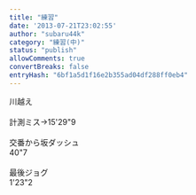 ```yaml
---
title: "練習"
date: '2013-07-21T23:02:55'
author: "subaru44k"
category: "練習(中)"
status: "publish"
allowComments: true
convertBreaks: false
entryHash: "6bf1a5d1f16e2b355ad04df288ff0eb4"
---
```

川越え<br>
<br>
計測ミス→15'29"9<br>
<br>
交番から坂ダッシュ<br>
40"7<br>
<br>
最後ジョグ<br>
1'23"2
